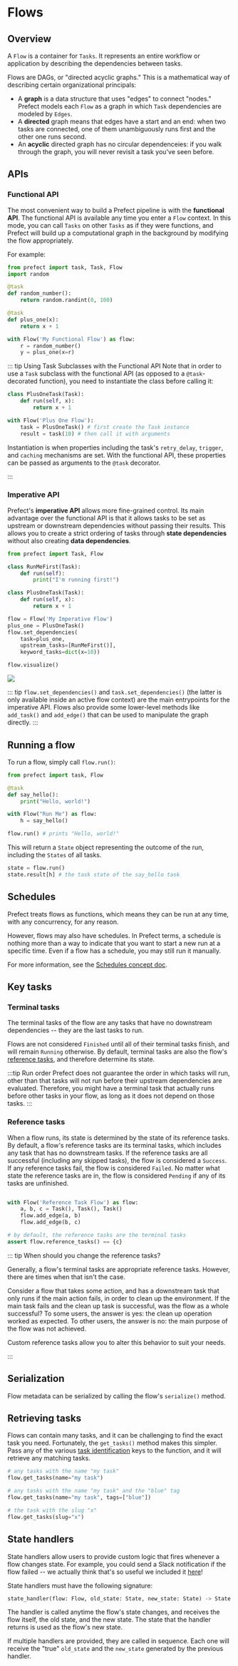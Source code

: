 # Flows

## Overview

A `Flow` is a container for `Tasks`. It represents an entire workflow or application by describing the dependencies between tasks.

Flows are DAGs, or "directed acyclic graphs." This is a mathematical way of describing certain organizational principals:

- A **graph** is a data structure that uses "edges" to connect "nodes." Prefect models each `Flow` as a graph in which `Task` dependencies are modeled by `Edges`.
- A **directed** graph means that edges have a start and an end: when two tasks are connected, one of them unambiguously runs first and the other one runs second.
- An **acyclic** directed graph has no circular dependenceies: if you walk through the graph, you will never revisit a task you've seen before.

## APIs

### Functional API

The most convenient way to build a Prefect pipeline is with the **functional API**. The functional API is available any time you enter a `Flow` context. In this mode, you can call `Tasks` on other `Tasks` as if they were functions, and Prefect will build up a computational graph in the background by modifying the flow appropriately.

For example:

```python
from prefect import task, Task, Flow
import random

@task
def random_number():
    return random.randint(0, 100)

@task
def plus_one(x):
    return x + 1

with Flow('My Functional Flow') as flow:
    r = random_number()
    y = plus_one(x=r)
```

::: tip Using Task Subclasses with the Functional API
Note that in order to use a `Task` subclass with the functional API (as opposed to a `@task`-decorated function), you need to instantiate the class before calling it:

```python
class PlusOneTask(Task):
    def run(self, x):
        return x + 1

with Flow('Plus One Flow'):
    task = PlusOneTask() # first create the Task instance
    result = task(10) # then call it with arguments
```

Instantiation is when properties including the task's `retry_delay`, `trigger`, and `caching` mechanisms are set. With the functional API, these properties can be passed as arguments to the `@task` decorator.

:::

### Imperative API

Prefect's **imperative API** allows more fine-grained control. Its main advantage over the functional API is that it allows tasks to be set as upstream or downstream dependencies without passing their results. This allows you to create a strict ordering of tasks through **state dependencies** without also creating **data dependencies**.

```python
from prefect import Task, Flow

class RunMeFirst(Task):
    def run(self):
        print("I'm running first!")

class PlusOneTask(Task):
    def run(self, x):
        return x + 1

flow = Flow('My Imperative Flow')
plus_one = PlusOneTask()
flow.set_dependencies(
    task=plus_one,
    upstream_tasks=[RunMeFirst()],
    keyword_tasks=dict(x=10))

flow.visualize()
```

![](/assets/concepts/imperative_flow_example.png)

::: tip
`flow.set_dependencies()` and `task.set_dependencies()` (the latter is only available inside an active flow context) are the main entrypoints for the imperative API. Flows also provide some lower-level methods like `add_task()` and `add_edge()` that can be used to manipulate the graph directly.
:::

## Running a flow

To run a flow, simply call `flow.run()`:

```python
from prefect import task, Flow

@task
def say_hello():
    print("Hello, world!")

with Flow("Run Me") as flow:
    h = say_hello()

flow.run() # prints "Hello, world!"
```

This will return a `State` object representing the outcome of the run, including the `States` of all tasks.

```python
state = flow.run()
state.result[h] # the task state of the say_hello task
```

## Schedules

Prefect treats flows as functions, which means they can be run at any time, with any concurrency, for any reason.

However, flows may also have schedules. In Prefect terms, a schedule is nothing more than a way to indicate that you want to start a new run at a specific time. Even if a flow has a schedule, you may still run it manually.

For more information, see the [Schedules concept doc](schedules.html).

## Key tasks

### Terminal tasks

The terminal tasks of the flow are any tasks that have no downstream dependencies -- they are the last tasks to run.

Flows are not considered `Finished` until all of their terminal tasks finish, and will remain `Running` otherwise. By default, terminal tasks are also the flow's [reference tasks](#reference-tasks), and therefore determine its state.

:::tip Run order
Prefect does not guarantee the order in which tasks will run, other than that tasks will not run before their upstream dependencies are evaluated. Therefore, you might have a terminal task that actually runs before other tasks in your flow, as long as it does not depend on those tasks.
:::

### Reference tasks

When a flow runs, its state is determined by the state of its reference tasks. By default, a flow's reference tasks are its terminal tasks, which includes any task that has no downstream tasks. If the reference tasks are all successful (including any skipped tasks), the flow is considered a `Success`. If any reference tasks fail, the flow is considered `Failed`. No matter what state the reference tasks are in, the flow is considered `Pending` if any of its tasks are unfinished.

```python

with Flow('Reference Task Flow') as flow:
    a, b, c = Task(), Task(), Task()
    flow.add_edge(a, b)
    flow.add_edge(b, c)

# by default, the reference tasks are the terminal tasks
assert flow.reference_tasks() == {c}
```

::: tip When should you change the reference tasks?

Generally, a flow's terminal tasks are appropriate reference tasks. However, there are times when that isn't the case.

Consider a flow that takes some action, and has a downstream task that only runs if the main action fails, in order to clean up the environment. If the main task fails and the clean up task is successful, was the flow as a whole successful? To some users, the answer is yes: the clean up operation worked as expected. To other users, the answer is no: the main purpose of the flow was not achieved.

Custom reference tasks allow you to alter this behavior to suit your needs.

:::

## Serialization

Flow metadata can be serialized by calling the flow's `serialize()` method.

## Retrieving tasks

Flows can contain many tasks, and it can be challenging to find the exact task you need. Fortunately, the `get_tasks()` method makes this simpler. Pass any of the various [task identification](tasks.html#identification) keys to the function, and it will retrieve any matching tasks.

```python
# any tasks with the name "my task"
flow.get_tasks(name="my task")

# any tasks with the name "my task" and the "blue" tag
flow.get_tasks(name="my task", tags=["blue"])

# the task with the slug "x"
flow.get_tasks(slug="x")
```

## State handlers

State handlers allow users to provide custom logic that fires whenever a flow changes state. For example, you could send a Slack notification if the flow failed -- we actually think that's so useful we included it [here](/api/unreleased/utilities/notifications.html#functions)!

State handlers must have the following signature:

```python
state_handler(flow: Flow, old_state: State, new_state: State) -> State
```

The handler is called anytime the flow's state changes, and receives the flow itself, the old state, and the new state. The state that the handler returns is used as the flow's new state.

If multiple handlers are provided, they are called in sequence. Each one will receive the "true" `old_state` and the `new_state` generated by the previous handler.
